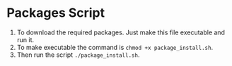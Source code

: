 # Packages Script
1. To download the required packages. Just make this file executable and run it.
2. To make executable the command is `chmod +x package_install.sh`.
3. Then run the script `./package_install.sh`.

